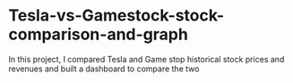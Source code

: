 # Tesla-vs-Gamestock-stock-comparison-and-graph
In this project, I compared Tesla and Game stop historical stock prices and revenues and built a dashboard to compare the two
